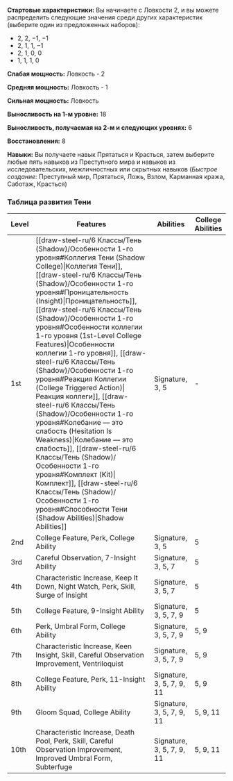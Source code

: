 **Стартовые характеристики:** Вы начинаете с Ловкости 2, и вы можете распределить следующие значения среди других характеристик (выберите один из предложенных наборов):  
- 2, 2, −1, −1  
- 2, 1, 1, −1  
- 2, 1, 0, 0  
- 1, 1, 1, 0

**Слабая мощность:** Ловкость - 2

**Средняя мощность:** Ловкость - 1

**Cильная мощность:** Ловкость

**Выносливость на 1-м уровне:** 18

**Выносливость, получаемая на 2-м и следующих уровнях:** 6

**Восстановления:** 8

**Навыки:** Вы получаете навык Прятаться и Красться, затем выберите любые пять навыков из Преступного мира и навыков из исследовательских, межличностных или скрытных навыков (_Быстрое создание:_ Преступный мир, Прятаться, Ложь, Взлом, Карманная кража, Саботаж, Красться)

### Таблица развития Тени

| Level | Features                                                                                                                                                                                                                                                                                                                                                                                                                                                                                                                                               | Abilities                 | College Abilities |
| ----- | ------------------------------------------------------------------------------------------------------------------------------------------------------------------------------------------------------------------------------------------------------------------------------------------------------------------------------------------------------------------------------------------------------------------------------------------------------------------------------------------------------------------------------------------------------ | ------------------------- | ----------------- |
| 1st   | [[draw-steel-ru/6 Классы/Тень (Shadow)/Особенности 1-го уровня#Коллегия Тени (Shadow College)\|Коллегия Тени]], [[draw-steel-ru/6 Классы/Тень (Shadow)/Особенности 1-го уровня#Проницательность (Insight)\|Проницательность]], [[draw-steel-ru/6 Классы/Тень (Shadow)/Особенности 1-го уровня#Особенности коллегии 1-го уровня (1st-Level College Features)\|Особенности коллегии 1-го уровня]], [[draw-steel-ru/6 Классы/Тень (Shadow)/Особенности 1-го уровня#Реакция Коллегии (College Triggered Action)\|Реакция коллеги]], [[draw-steel-ru/6 Классы/Тень (Shadow)/Особенности 1-го уровня#Колебание — это слабость (Hesitation Is Weakness)\|Колебание — это слабость]], [[draw-steel-ru/6 Классы/Тень (Shadow)/Особенности 1-го уровня#Комплект (Kit)\|Комплект]], [[draw-steel-ru/6 Классы/Тень (Shadow)/Особенности 1-го уровня#Способности Тени (Shadow Abilities)\|Shadow Abilities]] | Signature, 3, 5           | -                 |
| 2nd   | College Feature, Perk, College Ability                                                                                                                                                                                                                                                                                                                                                                                                                                                                                                                 | Signature, 3, 5           | 5                 |
| 3rd   | Careful Observation, 7-Insight Ability                                                                                                                                                                                                                                                                                                                                                                                                                                                                                                                 | Signature, 3, 5, 7        | 5                 |
| 4th   | Characteristic Increase, Keep It Down, Night Watch, Perk, Skill, Surge of Insight                                                                                                                                                                                                                                                                                                                                                                                                                                                                      | Signature, 3, 5, 7        | 5                 |
| 5th   | College Feature, 9-Insight Ability                                                                                                                                                                                                                                                                                                                                                                                                                                                                                                                     | Signature, 3, 5, 7, 9     | 5                 |
| 6th   | Perk, Umbral Form, College Ability                                                                                                                                                                                                                                                                                                                                                                                                                                                                                                                     | Signature, 3, 5, 7, 9     | 5, 9              |
| 7th   | Characteristic Increase, Keen Insight, Skill, Careful Observation Improvement, Ventriloquist                                                                                                                                                                                                                                                                                                                                                                                                                                                           | Signature, 3, 5, 7, 9     | 5, 9              |
| 8th   | College Feature, Perk, 11-Insight Ability                                                                                                                                                                                                                                                                                                                                                                                                                                                                                                              | Signature, 3, 5, 7, 9, 11 | 5, 9              |
| 9th   | Gloom Squad, College Ability                                                                                                                                                                                                                                                                                                                                                                                                                                                                                                                           | Signature, 3, 5, 7, 9, 11 | 5, 9, 11          |
| 10th  | Characteristic Increase, Death Pool, Perk, Skill, Careful Observation Improvement, Improved Umbral Form, Subterfuge                                                                                                                                                                                                                                                                                                                                                                                                                                    | Signature, 3, 5, 7, 9, 11 | 5, 9, 11          |
